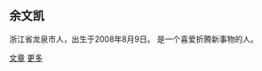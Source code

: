 ## 余文凯
浙江省龙泉市人，出生于2008年8月9日。
是一个喜爱折腾新事物的人。
  
  <a href="mailto:mickey5618@outlook.com">
    <i class="fas fa-envelope"></i>
  </a>
  <a href="https://github.com/iaknew">
    <i class="fab fa-github"></i>
  </a>
  <a href="https://weibo.com/yuxiaokai5618">
    <i class="fab fa-weibo"></i>
  </a>
  <a href="http://wpa.qq.com/msgrd?v=3&uin=3498735386&site=qq&menu=yes">
    <i class="fab fa-qq"></i>

  <a href="https://wikiyu233.github.io/articles/">
    文章</a>
  </a>
  <a href="https://wikiyu233.github.io/about-me">
    更多</a>
  </a>
